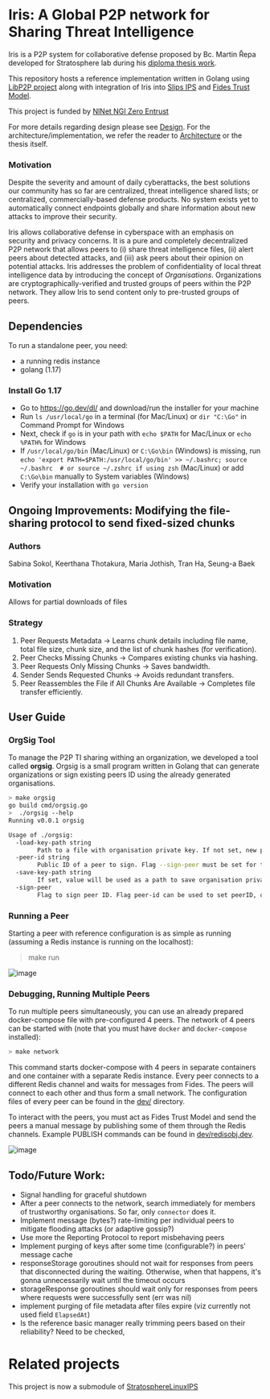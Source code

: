 # Iris: A Global P2P network for Sharing Threat Intelligence

Iris is a P2P system for collaborative defense proposed by Bc. Martin Řepa developed for Stratosphere lab during his [diploma thesis work](https://www.stratosphereips.org/thesis-projects-list/2022/3/12/global-permissionless-p2p-system-for-sharing-distributed-threat-intelligence).

This repository hosts a reference implementation written in Golang using [LibP2P project](https://github.com/libp2p) along with integration of Iris into [Slips IPS](https://github.com/draliii/StratosphereLinuxIPS) and [Fides Trust Model](https://github.com/lukasforst/fides). 

This project is funded by [NlNet NGI Zero Entrust](https://nlnet.nl/project/Iris-P2P/)


For more details regarding design please see [Design](docs/Design.md). For the architecture/implementation, we refer the reader to [Architecture](docs/architecture.md) or the thesis itself.

### Motivation 

Despite the severity and amount of daily cyberattacks, the best solutions our community has so far are
centralized, threat intelligence shared lists; or centralized, commercially-based defense products.
No system exists yet to automatically connect endpoints globally and share information about new attacks
to improve their security. 

Iris allows collaborative defense in cyberspace with an emphasis on security and privacy concerns.
It is a pure and completely decentralized P2P network that allows peers to (i) share threat intelligence
files, (ii) alert peers about detected attacks, and (iii) ask peers about their opinion on potential
attacks. Iris addresses the problem of confidentiality of local threat intelligence data by
introducing the concept of _Organisations_. Organizations are cryptographically-verified and
trusted groups of peers within the P2P network. They allow Iris to send content only
to pre-trusted groups of peers.

## Dependencies

To run a standalone peer, you need:
* a running redis instance
* golang (1.17) 

### Install Go 1.17
* Go to https://go.dev/dl/ and download/run the installer for your machine
* Run `ls /usr/local/go` in a terminal (for Mac/Linux) or `dir "C:\Go"` in Command Prompt for Windows
* Next, check if `go` is in your path with `echo $PATH` for Mac/Linux or `echo %PATH%` for Windows
* If `/usr/local/go/bin` (Mac/Linux) or `C:\Go\bin` (Windows) is missing, run `echo 'export PATH=$PATH:/usr/local/go/bin' >> ~/.bashrc; source ~/.bashrc  # or source ~/.zshrc if using zsh` (Mac/Linux) or add `C:\Go\bin` manually to System variables (Windows)
* Verify your installation with `go version`

## Ongoing Improvements: Modifying the file-sharing protocol to send fixed-sized chunks
### Authors
Sabina Sokol, Keerthana Thotakura, Maria Jothish, Tran Ha, Seung-a Baek
### Motivation
Allows for partial downloads of files
### Strategy
1. Peer Requests Metadata → Learns chunk details including file name, total file size, chunk size, and the list of chunk hashes (for verification).
2. Peer Checks Missing Chunks → Compares existing chunks via hashing.
3. Peer Requests Only Missing Chunks → Saves bandwidth.
4. Sender Sends Requested Chunks → Avoids redundant transfers.
5. Peer Reassembles the File if All Chunks Are Available → Completes file transfer efficiently.

## User Guide

### OrgSig Tool

To manage the P2P TI sharing withing an organization, we developed a tool called **orgsig**. Orgsig is a small program written in Golang that can generate organizations or sign existing peers ID using the already generated organisations.

```bash
> make orgsig 
go build cmd/orgsig.go
>  ./orgsig --help
Running v0.0.1 orgsig

Usage of ./orgsig:
  -load-key-path string
    	Path to a file with organisation private key. If not set, new private-key is generated.
  -peer-id string
    	Public ID of a peer to sign. Flag --sign-peer must be set for this option to be valid.
  -save-key-path string
    	If set, value will be used as a path to save organisation private-key.
  -sign-peer
    	Flag to sign peer ID. Flag peer-id can be used to set peerID, otherwise, cli will ask. The signature will be printed to stdout.
```


### Running a Peer

Starting a peer with reference configuration is as simple as running (assuming a Redis instance is running on the localhost):

> make run

![image](https://github.com/user-attachments/assets/bf739119-c699-4125-9a7e-63452ed94161)


### Debugging, Running Multiple Peers

To run multiple peers simultaneously, you can use an already prepared docker-compose file with pre-configured 4 peers.
The network of 4 peers can be started with (note that you must have `docker` and `docker-compose` installed):

```bash
> make network
```

This command starts docker-compose with 4 peers in separate containers and one container with a separate Redis instance. 
Every peer connects to a different Redis channel and waits for messages from Fides. The peers will connect to each other and thus form a small network. The configuration files of every peer can be found in the [dev/](dev) directory. 

To interact with the peers, you must act as Fides Trust Model and send the peers a manual message by publishing some of them through the Redis channels. Example PUBLISH commands can be found in [dev/redisobj.dev](dev/redisobj.dev).

![image](https://github.com/user-attachments/assets/077b660d-041e-43ff-9cf1-9a21fbccac0a)

## Todo/Future Work:
* Signal handling for graceful shutdown
* After a peer connects to the network, search immediately for members of trustworthy organisations. So far, only `connector` does it.
* Implement message (bytes?) rate-limiting per individual peers to mitigate flooding attacks (or adaptive gossip?)
* Use more the Reporting Protocol to report misbehaving peers
* Implement purging of keys after some time (configurable?) in peers' message cache
* responseStorage goroutines should not wait for responses from peers that disconnected during the waiting. Otherwise, when that happens, it's gonna unnecessarily wait until the timeout occurs
* storageResponse goroutines should wait only for responses from peers where requests were successfully sent (err was nil)
* implement purging of file metadata after files expire (viz currently not used field `ElapsedAt`)
* Is the reference basic manager really trimming peers based on their reliability? Need to be checked,

# Related projects
This project is now a submodule of [StratosphereLinuxIPS](https://github.com/stratosphereips/StratosphereLinuxIPS/)

